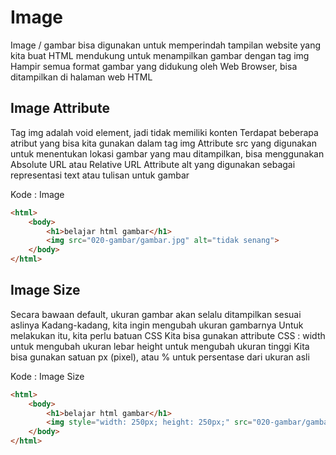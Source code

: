 # Image
Image / gambar bisa digunakan untuk memperindah tampilan website yang kita buat
HTML mendukung untuk menampilkan gambar dengan tag img
Hampir semua format gambar yang didukung oleh Web Browser, bisa ditampilkan di halaman web
HTML

## Image Attribute
Tag img adalah void element, jadi tidak memiliki konten
Terdapat beberapa atribut yang bisa kita gunakan dalam tag img
Attribute src yang digunakan untuk menentukan lokasi gambar yang mau ditampilkan, bisa
menggunakan Absolute URL atau Relative URL
Attribute alt yang digunakan sebagai representasi text atau tulisan untuk gambar

Kode : Image
``` html
<html>
    <body>
        <h1>belajar html gambar</h1>
        <img src="020-gambar/gambar.jpg" alt="tidak senang">
    </body>
</html>
```
## Image Size
Secara bawaan default, ukuran gambar akan selalu ditampilkan sesuai aslinya
Kadang-kadang, kita ingin mengubah ukuran gambarnya
Untuk melakukan itu, kita perlu batuan CSS
Kita bisa gunakan attribute CSS :
width untuk mengubah ukuran lebar
height untuk mengubah ukuran tinggi
Kita bisa gunakan satuan px (pixel), atau % untuk persentase dari ukuran asli

Kode : Image Size
``` html
<html>
    <body>
        <h1>belajar html gambar</h1>
        <img style="width: 250px; height: 250px;" src="020-gambar/gambar.jpg" alt="tidak senang">
    </body>
</html>
```